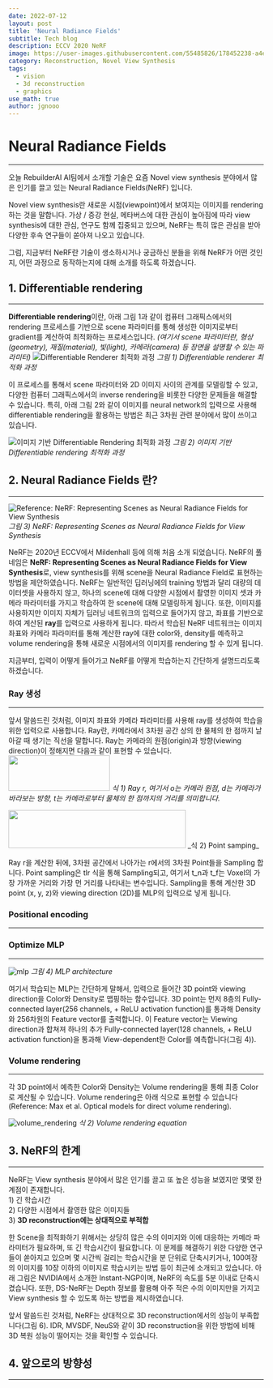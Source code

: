 ```yaml
---
date: 2022-07-12
layout: post
title: 'Neural Radiance Fields'
subtitle: Tech blog
description: ECCV 2020 NeRF
image: https://user-images.githubusercontent.com/55485826/178452238-a4eb2b1b-07f2-49d5-ab59-1dfa829be00e.png
category: Reconstruction, Novel View Synthesis
tags:
  - vision
  - 3d reconstruction
  - graphics
use_math: true
author: jgnooo
---
```


# Neural Radiance Fields
---

오늘 RebuilderAI AI팀에서 소개할 기술은 요즘 Novel view synthesis 분야에서 많은 인기를 끌고 있는 Neural Radiance Fields(NeRF) 입니다.

Novel view synthesis란 새로운 시점(viewpoint)에서 보여지는 이미지를 rendering하는 것을 말합니다. 가상 / 증강 현실, 메타버스에 대한 관심이 높아짐에 따라 view synthesis에 대한 관심, 연구도 함께 집중되고 있으며, NeRF는 특히 많은 관심을 받아 다양한 후속 연구들이 쏟아져 나오고 있습니다. 

그럼, 지금부터 NeRF란 기술이 생소하시거나 궁금하신 분들을 위해 NeRF가 어떤 것인지, 어떤 과정으로 동작하는지에 대해 소개를 하도록 하겠습니다.

## 1. Differentiable rendering
---
<!-- 기본적으로 **Rendering**이란 형상(geometry), 재질(material), 빛(light), 카메라(camera) 등 scene parameter들에 의해 정의된 3차원 장면에 대한 이미지를 생성하는 프로세스를 말합니다. 반면, **Inverse rendering**은 2D 이미지로부터 scene에 대한 특성, parameter를 예측 / 추론하는 것을 말합니다. -->
**Differentiable rendering**이란, 아래 그림 1과 같이 컴퓨터 그래픽스에서의 rendering 프로세스를 기반으로 scene 파라미터를 통해 생성한 이미지로부터 gradient를 계산하여 최적화하는 프로세스입니다. _(여기서 scene 파라미터란, 형상(geometry), 재질(material), 빛(light), 카메라(camera) 등 장면을 설명할 수 있는 파라미터)_
![Differentiable Renderer 최적화 과정](https://user-images.githubusercontent.com/55485826/178452142-ebccce87-3229-422a-bd76-708c001e32c4.png)
    _그림 1) Differentiable renderer 최적화 과정_

이 프로세스를 통해서 scene 파라미터와 2D 이미지 사이의 관계를 모델링할 수 있고, 다양한 컴퓨터 그래픽스에서의 inverse rendering을 비롯한 다양한 문제들을 해결할 수 있습니다. 특히, 아래 그림 2와 같이 이미지를 neural network의 입력으로 사용해 differentiable rendering을 활용하는 방법은 최근 3차원 관련 분야에서 많이 쓰이고 있습니다.

![이미지 기반 Differentiable Rendering 최적화 과정](https://user-images.githubusercontent.com/55485826/178452202-2cae7e06-248c-412b-9ef0-47567f653efc.png)
    _그림 2) 이미지 기반 Differentiable rendering 최적화 과정_


<!-- - **Why Use Differentiable Rendering?**
    - Inverse rendering 문제를 해결하기 위해 사용
    - Rendering 프로세스를 machine learning 파이프라인에 적용해 문제 해결 -->

## 2. Neural Radiance Fields 란?
---

![Reference: NeRF: Representing Scenes as Neural Radiance Fields for View Synthesis](https://user-images.githubusercontent.com/55485826/178452238-a4eb2b1b-07f2-49d5-ab59-1dfa829be00e.png)
    _그림 3) NeRF: Representing Scenes as Neural Radiance Fields for View Synthesis_

NeRF는 2020년 ECCV에서 Mildenhall 등에 의해 처음 소개 되었습니다. NeRF의 풀네임은 **NeRF: Representing Scenes as Neural Radiance Fields for View Synthesis**로, view synthesis를 위해 scene을 Neural Radiance Field로 표현하는 방법을 제안하였습니다.
NeRF는 일반적인 딥러닝에의 training 방법과 달리 대량의 데이터셋을 사용하지 않고, 하나의 scene에 대해 다양한 시점에서 촬영한 이미지 셋과 카메라 파라미터를 가지고 학습하여 한 scene에 대해 모델링하게 됩니다. 또한, 이미지를 사용하지만 이미지 자체가 딥러닝 네트워크의 입력으로 들어가지 않고, 좌표를 기반으로 하여 계산된 **ray**를 입력으로 사용하게 됩니다. 따라서 학습된 NeRF 네트워크는 이미지 좌표와 카메라 파라미터를 통해 계산한 ray에 대한 color와, density를 예측하고 volume rendering을 통해 새로운 시점에서의 이미지를 rendering 할 수 있게 됩니다.

지금부터, 입력이 어떻게 들어가고 NeRF를 어떻게 학습하는지 간단하게 설명드리도록 하겠습니다.

### Ray 생성
---
앞서 말씀드린 것처럼, 이미지 좌표와 카메라 파라미터를 사용해 ray를 생성하여 학습을 위한 입력으로 사용합니다. Ray란, 카메라에서 3차원 공간 상의 한 물체의 한 점까지 날아갈 때 생기는 직선을 말합니다. Ray는 카메라의 원점(origin)과 방향(viewing direction)이 정해지면 다음과 같이 표현할 수 있습니다.
<img src="https://user-images.githubusercontent.com/55485826/179489036-345a0fb8-ff49-4486-90b1-f57bda693510.png" width="200" height="70"/>
    _식 1) Ray r, 여기서 o는 카메라 원점, d는 카메라가 바라보는 방향, t는 카메라로부터 물체의 한 점까지의 거리를 의미합니다._

<img src="https://user-images.githubusercontent.com/55485826/180755316-18a81d4d-2109-4d5d-96dc-10e5b9ac5583.png" width="350" height="75"/>
    _식 2) Point samping_

Ray r을 계산한 뒤에, 3차원 공간에서 나아가는 r에서의 3차원 Point들을 Sampling 합니다. Point sampling은 tlr 식을 통해 Sampling되고, 여기서 t_n과 t_f는 Voxel의 가장 가까운 거리와 가장 먼 거리를 나타내는 변수입니다. Sampling을 통해 계산한 3D point (x, y, z)와 viewing direction (2D)를 MLP의 입력으로 넣게 됩니다. 

### Positional encoding
---


### Optimize MLP
---
![mlp](https://user-images.githubusercontent.com/55485826/180755300-3a2ad0f1-529e-453c-8df3-d05301adf57e.png)
    _그림 4) MLP architecture_

여기서 학습되는 MLP는 간단하게 말해서, 입력으로 들어간 3D point와 viewing direction을 Color와 Density로 맵핑하는 함수입니다. 3D point는 먼저 8층의 Fully-connected layer(256 channels, + ReLU activation function)를 통과해 Density와 256차원의 Feature vector를 출력합니다. 이 Feature vector는 Viewing direction과 합쳐져 하나의 추가 Fully-connected layer(128 channels, + ReLU activation function)을 통과해 View-dependent한 Color를 예측합니다(그림 4)). 

### Volume rendering
---
각 3D point에서 예측한 Color와 Density는 Volume rendering을 통해 최종 Color로 계산될 수 있습니다. Volume rendering은 아래 식으로 표현할 수 있습니다(Reference: Max et al. Optical models for direct volume rendering).

![volume_rendering](https://user-images.githubusercontent.com/55485826/180757087-4a4c8b15-a251-472d-a9cb-fd871365a6a9.png)
    _식 2) Volume rendering equation_



## 3. NeRF의 한계
---
NeRF는 View synthesis 분야에서 많은 인기를 끌고 또 높은 성능을 보였지만 몇몇 한계점이 존재합니다.   
    1) 긴 학습시간   
    2) 다양한 시점에서 촬영한 많은 이미지들   
    3) **3D reconstruction에는 상대적으로 부적합**   

한 Scene을 최적화하기 위해서는 상당히 많은 수의 이미지와 이에 대응하는 카메라 파라미터가 필요하며, 또 긴 학습시간이 필요합니다. 이 문제를 해결하기 위한 다양한 연구들이 쏟아지고 있으며 몇 시간씩 걸리는 학습시간을 분 단위로 단축시키거나, 100여장의 이미지를 10장 이하의 이미지로 학습시키는 방법 등이 최근에 소개되고 있습니다. 아래 그림은 NVIDIA에서 소개한 Instant-NGP이며, NeRF의 속도를 5분 이내로 단축시켰습니다. 또한, DS-NeRF는 Depth 정보를 활용해 아주 적은 수의 이미지만을 가지고 View synthesis 할 수 있도록 하는 방법을 제시하였습니다.

앞서 말씀드린 것처럼, NeRF는 상대적으로 3D reconstruction에서의 성능이 부족합니다(그림 6). IDR, MVSDF, NeuS와 같이 3D reconstruction을 위한 방법에 비해 3D 복원 성능이 떨어지는 것을 확인할 수 있습니다.

## 4. 앞으로의 방향성
---
